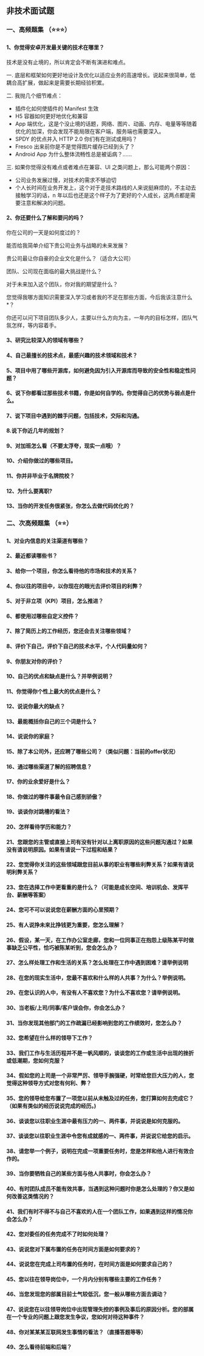 ## 非技术面试题

### 一、高频题集 （⭐⭐⭐）

#### 1、你觉得安卓开发最关键的技术在哪里？

技术是没有止境的，所以肯定会不断有演进和难点。

一. 底层和框架如何更好地设计及优化以适应业务的高速增长。说起来很简单，低耦合高扩展，做起来是需要长期经验积累。

二. 我抛几个细节难点：

- 插件化如何使插件的 Manifest 生效
- H5 容器如何更好地优化和兼容
- App 端优化，这是个没止境的话题，网络、图片、动画、内存、电量等等随着优化的加深，你会发现不能局限在客户端，服务端也需要深入。
- SPDY 的优点并入 HTTP 2.0 你们有在测试或用吗？
- Fresco 出来前你是不是觉得图片缓存已经到头了？
- Android App 为什么整体流畅性总是被诟病？……

三. 如果你觉得没有难点或者难点在兼容、UI 之类问题上，那么可能两个原因：

- 公司业务发展过慢，对技术的需求不够迫切
- 个人长时间在业务开发上，这个对于走技术路线的人来说挺麻烦的，不主动去接触学习的话，n 年以后也还是这个样子为了更好的个人成长，这两点都是需要注意和解决的问题。

#### 2、你还要什么了解和要问的吗？

你在公司的一天是如何度过的？

能否给我简单介绍下贵公司业务与战略的未来发展？

贵公司最让你自豪的企业文化是什么？（适合大公司）

团队、公司现在面临的最大挑战是什么？

对于未来加入这个团队，你对我的期望是什么？

您觉得我哪方面知识需要深入学习或者我的不足在那些方面，今后我该注意什么*？

你还可以问下项目团队多少人，主要以什么方向为主，一年内的目标怎样，团队气氛怎样，等内容着手。

#### 3、研究比较深入的领域有哪些？

#### 4、自己最擅长的技术点，最感兴趣的技术领域和技术？

#### 5、项目中用了哪些开源库，如何避免因为引入开源库而导致的安全性和稳定性问题？

#### 6、说下你都看过那些技术书籍，你是如何自学的。你觉得自己的优势与弱点是什么。

#### 7、说下项目中遇到的棘手问题，包括技术，交际和沟通。

#### 8.说下你近几年的规划？

#### 9、对加班怎么看（不要太浮夸，现实一点哦）？

#### 10、介绍你做过的哪些项目。

#### 11、你并非毕业于名牌院校？

#### 12、为什么要离职?

#### 13、当你的开发任务很紧张，你怎么去做代码优化的？


### 二、次高频题集 （⭐⭐）

#### 1、对业内信息的关注渠道有哪些？
 
#### 2、最近都读哪些书？

#### 3、给你一个项目，你怎么看待他的市场和技术的关系？

#### 4、你以往的项目中，以你现在的眼光去评价项目的利弊？

#### 5、对于非立项（KPI）项目，怎么推进？

#### 6、都使用过哪些自定义控件？

#### 7、除了简历上的工作经历，您还会去关注哪些领域？

#### 8、评价下自己，评价下自己的技术水平，个人代码量如何？

#### 9、你朋友对你的评价？

#### 10、自己的优点和缺点是什么？并举例说明？

#### 11、你觉得你个性上最大的优点是什么？

#### 12、说说你最大的缺点？

#### 13、最能概括你自己的三个词是什么？

#### 14、说说你的家庭？

#### 15、除了本公司外，还应聘了哪些公司？（类似问题：当前的offer状况）

#### 16、通过哪些渠道了解的招聘信息？

#### 17、你的业余爱好是什么？

#### 18、你做过的哪件事最令自己感到骄傲？

#### 19、谈谈你对跳槽的看法？

#### 20、怎样看待学历和能力？

#### 21、您跟您的主管或直接上司有没有针对以上离职原因的这些问题沟通过？如果没有请说明原因。如果有请说一下过程和结果？

#### 22、您觉得你关注的这些领域跟您目前从事的职业有哪些利弊关系？如果有请说明利弊关系？

#### 23、您在选择工作中更看重的是什么？（可能是成长空间、培训机会、发挥平台、薪酬等答案）

#### 24、您可不可以说说您在薪酬方面的心里预期？

#### 25、有人说挣未来比挣钱更为重要，您怎么理解？

#### 26、假设，某一天，在工作办公室走廊，您和一位同事正在抱怨上级陈某平时做事缺乏公平性，恰巧被陈某听到，您会怎么办？

#### 27、怎么样处理工作和生活的关系？怎么处理在工作中遇到困难？请举例说明

#### 28、在您的现实生活中，您最不喜欢和什么样的人共事？为什么？举例说明。

#### 29、在您认识的人中，有没有人不喜欢您？为什么不喜欢您？请举例说明。

#### 30、当老板/上司/同事/客户误会你，你会怎么办？

#### 31、当你发现其他部门的工作疏漏已经影响到您的工作绩效时，您怎么办？

#### 32、您希望在什么样的领导下工作？

#### 33、我们工作与生活历程并不是一帆风顺的，谈谈您的工作或生活中出现的挫折或低潮期，您如何克服？

#### 34、假如您的上司是一个非常严厉、领导手腕强硬，时常给您巨大压力的人，您觉得这种领导方式对您有何利、弊？

#### 35、您的领导给您布置了一项您以前从未触及过的任务，您打算如何去完成它？（如果有类似的经历说说完成的经历。)

#### 36、谈谈您以往职业生涯中最有压力的一、两件事，并说说是如何克服的。

#### 37、谈谈您以往职业生涯中令您有成就感的一、两件事，并说说它给您的启示。

#### 38、请您举一个例子，说明在完成一项重要任务时，您是怎样和他人进行有效合作的。

#### 39、当你要牺牲自己的某些方面与他人共事时，你会怎么办？

#### 40、有时团队成员不能有效共事，当遇到这种问题时你是怎么处理的？你又是如何改善这类情况的？

#### 41、我们有时不得不与自己不喜欢的人在一个团队工作，如果遇到这样的情况你会怎么办？

#### 42、您对委任的任务完成不了时如何处理？

#### 43、说说您对下属布置的任务在时间方面是如何要求的？

#### 44、说说您在完成上司布置的任务时，在时间方面是如何要求自己的？

#### 45、您以往在领导岗位中，一个月内分别有哪些主要的工作任务？

#### 46、当您发现您的部属目前士气较低沉，您一般从哪些方面去调动？

#### 47、说说您在以往领导岗位中出现管理失控的事例及事后的原因分析。您的部属在一个专业的问题上跟您发生争议，您如何对待这种事件？

#### 48、你对某某某互联网发生事情的看法？（直播答题等等）

#### 49、怎么看待前端和后端？


